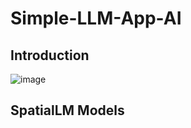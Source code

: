 # Simple-LLM-App-AI

<h2 tabindex="-1" class="heading-element" dir="auto">Introduction</h2>

![image](https://github.com/user-attachments/assets/551dc599-88a5-4fbc-a892-28c25254ab3f)

<h2 tabindex="-1" class="heading-element" dir="auto">SpatialLM Models</h2>
